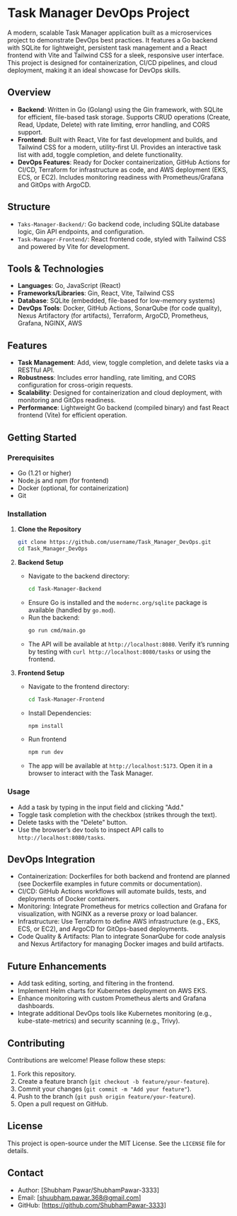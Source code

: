 # Task Manager DevOps Project

A modern, scalable Task Manager application built as a microservices project to demonstrate DevOps best practices. It features a Go backend with SQLite for lightweight, persistent task management and a React frontend with Vite and Tailwind CSS for a sleek, responsive user interface. This project is designed for containerization, CI/CD pipelines, and cloud deployment, making it an ideal showcase for DevOps skills.

## Overview

- **Backend**: Written in Go (Golang) using the Gin framework, with SQLite for efficient, file-based task storage. Supports CRUD operations (Create, Read, Update, Delete) with rate limiting, error handling, and CORS support.
- **Frontend**: Built with React, Vite for fast development and builds, and Tailwind CSS for a modern, utility-first UI. Provides an interactive task list with add, toggle completion, and delete functionality.
- **DevOps Features**: Ready for Docker containerization, GitHub Actions for CI/CD, Terraform for infrastructure as code, and AWS deployment (EKS, ECS, or EC2). Includes monitoring readiness with Prometheus/Grafana and GitOps with ArgoCD.

## Structure

- `Taks-Manager-Backend/`: Go backend code, including SQLite database logic, Gin API endpoints, and configuration.
- `Task-Manager-Frontend/`: React frontend code, styled with Tailwind CSS and powered by Vite for development.

## Tools & Technologies

- **Languages**: Go, JavaScript (React)
- **Frameworks/Libraries**: Gin, React, Vite, Tailwind CSS
- **Database**: SQLite (embedded, file-based for low-memory systems)
- **DevOps Tools**: Docker, GitHub Actions, SonarQube (for code quality), Nexus Artifactory (for artifacts), Terraform, ArgoCD, Prometheus, Grafana, NGINX, AWS

## Features

- **Task Management**: Add, view, toggle completion, and delete tasks via a RESTful API.
- **Robustness**: Includes error handling, rate limiting, and CORS configuration for cross-origin requests.
- **Scalability**: Designed for containerization and cloud deployment, with monitoring and GitOps readiness.
- **Performance**: Lightweight Go backend (compiled binary) and fast React frontend (Vite) for efficient operation.

## Getting Started

### Prerequisites

- Go (1.21 or higher)
- Node.js and npm (for frontend)
- Docker (optional, for containerization)
- Git

### Installation

1. **Clone the Repository**
   ```bash
   git clone https://github.com/username/Task_Manager_DevOps.git
   cd Task_Manager_DevOps
   ```
2. **Backend Setup**
    - Navigate to the backend directory:
        ```bash
        cd Task-Manager-Backend
        ```
    - Ensure Go is installed and the `modernc.org/sqlite` package is available (handled by `go.mod`).
    - Run the backend:
        ```bash
        go run cmd/main.go
        ```
    - The API will be available at `http://localhost:8080`. Verify it’s running by testing with `curl http://localhost:8080/tasks` or using the frontend.

2. **Frontend Setup**
    - Navigate to the frontend directory:
        ```bash
        cd Task-Manager-Frontend
        ```
    - Install Dependencies:
        ```bash
        npm install
        ```
    - Run frontend
        ```bash
        npm run dev
        ```
    - The app will be available at `http://localhost:5173`. Open it in a browser to interact with the Task Manager.

### Usage
- Add a task by typing in the input field and clicking "Add."
- Toggle task completion with the checkbox (strikes through the text).
- Delete tasks with the "Delete" button.
- Use the browser’s dev tools to inspect API calls to `http://localhost:8080/tasks`.

## DevOps Integration
- Containerization: Dockerfiles for both backend and frontend are planned (see Dockerfile examples in future commits or documentation).
- CI/CD: GitHub Actions workflows will automate builds, tests, and deployments of Docker containers.
- Monitoring: Integrate Prometheus for metrics collection and Grafana for visualization, with NGINX as a reverse proxy or load balancer.
- Infrastructure: Use Terraform to define AWS infrastructure (e.g., EKS, ECS, or EC2), and ArgoCD for GitOps-based deployments.
- Code Quality & Artifacts: Plan to integrate SonarQube for code analysis and Nexus Artifactory for managing Docker images and build artifacts.

## Future Enhancements
- Add task editing, sorting, and filtering in the frontend.
- Implement Helm charts for Kubernetes deployment on AWS EKS.
- Enhance monitoring with custom Prometheus alerts and Grafana dashboards.
- Integrate additional DevOps tools like Kubernetes monitoring (e.g., kube-state-metrics) and security scanning (e.g., Trivy).

## Contributing
Contributions are welcome! Please follow these steps:

1. Fork this repository.
2. Create a feature branch (`git checkout -b feature/your-feature`).
3. Commit your changes (`git commit -m "Add your feature"`).
4. Push to the branch (`git push origin feature/your-feature`).
5. Open a pull request on GitHub.

## License
This project is open-source under the MIT License. See the `LICENSE` file for details.

## Contact
- Author: [Shubham Pawar/ShubhamPawar-3333]
- Email: [shuubham.pawar.368@gmail.com]
- GitHub: [https://github.com/ShubhamPawar-3333]